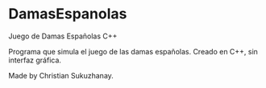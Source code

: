 # DamasEspanolas
Juego de Damas Españolas C++

Programa que simula el juego de las damas españolas.
Creado en C++, sin interfaz gráfica.

Made by Christian Sukuzhanay.
               
